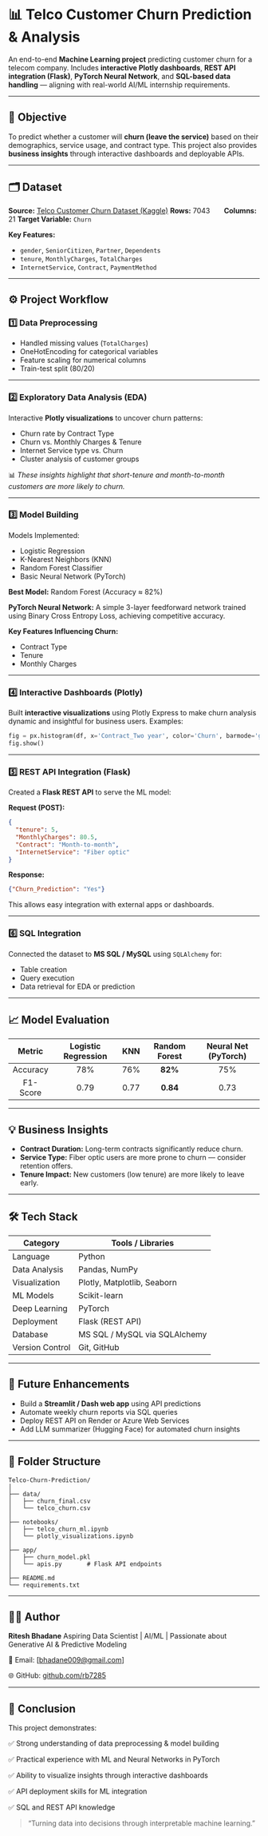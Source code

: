 # 📊 Telco Customer Churn Prediction & Analysis

An end-to-end **Machine Learning project** predicting customer churn for a telecom company.
Includes **interactive Plotly dashboards**, **REST API integration (Flask)**, **PyTorch Neural Network**, and **SQL-based data handling** — aligning with real-world AI/ML internship requirements.

---

## 🧠 Objective

To predict whether a customer will **churn (leave the service)** based on their demographics, service usage, and contract type.
This project also provides **business insights** through interactive dashboards and deployable APIs.

---

## 🗂️ Dataset

**Source:** [Telco Customer Churn Dataset (Kaggle)](https://www.kaggle.com/blastchar/telco-customer-churn)
**Rows:** 7043  **Columns:** 21
**Target Variable:** `Churn`

**Key Features:**

* `gender`, `SeniorCitizen`, `Partner`, `Dependents`
* `tenure`, `MonthlyCharges`, `TotalCharges`
* `InternetService`, `Contract`, `PaymentMethod`

---

## ⚙️ Project Workflow

### 1️⃣ Data Preprocessing

* Handled missing values (`TotalCharges`)
* OneHotEncoding for categorical variables
* Feature scaling for numerical columns
* Train-test split (80/20)

---

### 2️⃣ Exploratory Data Analysis (EDA)

Interactive **Plotly visualizations** to uncover churn patterns:

* Churn rate by Contract Type
* Churn vs. Monthly Charges & Tenure
* Internet Service type vs. Churn
* Cluster analysis of customer groups

📊 *These insights highlight that short-tenure and month-to-month customers are more likely to churn.*

---

### 3️⃣ Model Building

Models Implemented:

* Logistic Regression
* K-Nearest Neighbors (KNN)
* Random Forest Classifier
* Basic Neural Network (PyTorch)

**Best Model:** Random Forest (Accuracy ≈ 82%)

**PyTorch Neural Network:**
A simple 3-layer feedforward network trained using Binary Cross Entropy Loss, achieving competitive accuracy.

**Key Features Influencing Churn:**

* Contract Type
* Tenure
* Monthly Charges

---

### 4️⃣ Interactive Dashboards (Plotly)

Built **interactive visualizations** using Plotly Express to make churn analysis dynamic and insightful for business users.
Examples:

```python
fig = px.histogram(df, x='Contract_Two year', color='Churn', barmode='group')
fig.show()
```

---

### 5️⃣ REST API Integration (Flask)

Created a **Flask REST API** to serve the ML model:

**Request (POST):**

```json
{
  "tenure": 5,
  "MonthlyCharges": 80.5,
  "Contract": "Month-to-month",
  "InternetService": "Fiber optic"
}
```

**Response:**

```json
{"Churn_Prediction": "Yes"}
```

This allows easy integration with external apps or dashboards.

---

### 6️⃣ SQL Integration

Connected the dataset to **MS SQL / MySQL** using `SQLAlchemy` for:

* Table creation
* Query execution
* Data retrieval for EDA or prediction

---

## 📈 Model Evaluation

|  Metric  | Logistic Regression |  KNN | Random Forest | Neural Net (PyTorch) |
| :------: | :-----------------: | :--: | :-----------: | :------------------: |
| Accuracy |         78%         |  76% |    **82%**    |          75%         |
| F1-Score |         0.79        | 0.77 |    **0.84**   |         0.73         |

---

## 💡 Business Insights

* **Contract Duration:** Long-term contracts significantly reduce churn.
* **Service Type:** Fiber optic users are more prone to churn — consider retention offers.
* **Tenure Impact:** New customers (low tenure) are more likely to leave early.

---

## 🛠️ Tech Stack

| Category        | Tools / Libraries             |
| --------------- | ----------------------------- |
| Language        | Python                        |
| Data Analysis   | Pandas, NumPy                 |
| Visualization   | Plotly, Matplotlib, Seaborn   |
| ML Models       | Scikit-learn                  |
| Deep Learning   | PyTorch                       |
| Deployment      | Flask (REST API)              |
| Database        | MS SQL / MySQL via SQLAlchemy |
| Version Control | Git, GitHub                   |

---

## 🚀 Future Enhancements

* Build a **Streamlit / Dash web app** using API predictions
* Automate weekly churn reports via SQL queries
* Deploy REST API on Render or Azure Web Services
* Add LLM summarizer (Hugging Face) for automated churn insights

---

## 🧩 Folder Structure

```
Telco-Churn-Prediction/
│
├── data/
│   ├── churn_final.csv
│   └── telco_churn.csv
│
├── notebooks/
│   ├── telco_churn_ml.ipynb
│   └── plotly_visualizations.ipynb
│
├── app/
│   ├── churn_model.pkl
│   └── apis.py       # Flask API endpoints
│
├── README.md
└── requirements.txt
```

---

## 🧑‍💻 Author

**Ritesh Bhadane**
Aspiring Data Scientist | AI/ML | Passionate about Generative AI & Predictive Modeling

📧 Email: [[bhadane009@gmail.com](mailto:bhadane009@gmail.com)]

🌐 GitHub: [github.com/rb7285](https://github.com/rb7285)

---

## 🏁 Conclusion

This project demonstrates:

✅ Strong understanding of data preprocessing & model building

✅ Practical experience with ML and Neural Networks in PyTorch

✅ Ability to visualize insights through interactive dashboards

✅ API deployment skills for ML integration

✅ SQL and REST API knowledge

> “Turning data into decisions through interpretable machine learning.”


